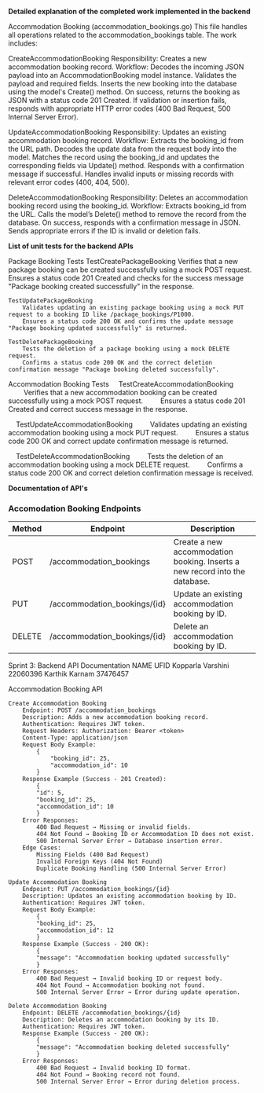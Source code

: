 **Detailed explanation of the completed work implemented in the backend**

Accommodation Booking (accommodation_bookings.go)
This file handles all operations related to the accommodation_bookings table. The work includes:

CreateAccommodationBooking
    Responsibility: Creates a new accommodation booking record.
    Workflow:
        Decodes the incoming JSON payload into an AccommodationBooking model instance.
        Validates the payload and required fields.
        Inserts the new booking into the database using the model's Create() method.
        On success, returns the booking as JSON with a status code 201 Created.
        If validation or insertion fails, responds with appropriate HTTP error codes (400 Bad Request, 500 Internal Server Error).

UpdateAccommodationBooking
    Responsibility: Updates an existing accommodation booking record.
    Workflow:
        Extracts the booking_id from the URL path.
        Decodes the update data from the request body into the model.
        Matches the record using the booking_id and updates the corresponding fields via Update() method.
        Responds with a confirmation message if successful.
        Handles invalid inputs or missing records with relevant error codes (400, 404, 500).

DeleteAccommodationBooking
    Responsibility: Deletes an accommodation booking record using the booking_id.
    Workflow:
        Extracts booking_id from the URL.
        Calls the model’s Delete() method to remove the record from the database.
        On success, responds with a confirmation message in JSON.
        Sends appropriate errors if the ID is invalid or deletion fails.    


**List of unit tests for the backend APIs**

Package Booking Tests
    TestCreatePackageBooking
        Verifies that a new package booking can be created successfully using a mock POST request.
        Ensures a status code 201 Created and checks for the success message "Package booking created successfully" in the response.
    
    TestUpdatePackageBooking
        Validates updating an existing package booking using a mock PUT request to a booking ID like /package_bookings/P1000.
        Ensures a status code 200 OK and confirms the update message "Package booking updated successfully" is returned.

    TestDeletePackageBooking
        Tests the deletion of a package booking using a mock DELETE request.
        Confirms a status code 200 OK and the correct deletion confirmation message "Package booking deleted successfully".


Accommodation Booking Tests
    TestCreateAccommodationBooking
        Verifies that a new accommodation booking can be created successfully using a mock POST request.
        Ensures a status code 201 Created and correct success message in the response.

    TestUpdateAccommodationBooking
        Validates updating an existing accommodation booking using a mock PUT request.
        Ensures a status code 200 OK and correct update confirmation message is returned.

    TestDeleteAccommodationBooking
        Tests the deletion of an accommodation booking using a mock DELETE request.
        Confirms a status code 200 OK and correct deletion confirmation message is received.

**Documentation of API's**

### Accomodation Booking Endpoints

| Method | Endpoint                     | Description                                                                 |
| ------ | ---------------------------- | --------------------------------------------------------------------------  |
| POST   | /accommodation_bookings      | Create a new accommodation booking. Inserts a new record into the database. |
| PUT    | /accommodation_bookings/{id} | Update an existing accommodation booking by ID.                             |
| DELETE | /accommodation_bookings/{id} | Delete an accommodation booking by ID.                                      |


Sprint 3: Backend API Documentation
NAME	UFID
Kopparla Varshini	22060396
Karthik Karnam      37476457

Accommodation Booking API

    Create Accommodation Booking
        Endpoint: POST /accommodation_bookings
        Description: Adds a new accommodation booking record.
        Authentication: Requires JWT token.
        Request Headers: Authorization: Bearer <token> 
        Content-Type: application/json 
        Request Body Example:
            {
                "booking_id": 25,
                "accommodation_id": 10
            }
        Response Example (Success - 201 Created):
            {
            "id": 5,
            "booking_id": 25,
            "accommodation_id": 10
            }
        Error Responses:
            400 Bad Request → Missing or invalid fields.
            404 Not Found → Booking ID or Accommodation ID does not exist.
            500 Internal Server Error → Database insertion error.
        Edge Cases:
            Missing Fields (400 Bad Request)
            Invalid Foreign Keys (404 Not Found)
            Duplicate Booking Handling (500 Internal Server Error)
            
    Update Accommodation Booking
        Endpoint: PUT /accommodation_bookings/{id}
        Description: Updates an existing accommodation booking by ID.
        Authentication: Requires JWT token.
        Request Body Example:
            {
            "booking_id": 25,
            "accommodation_id": 12
            }
        Response Example (Success - 200 OK):
            {
            "message": "Accommodation booking updated successfully"
            }
        Error Responses:
            400 Bad Request → Invalid booking ID or request body.
            404 Not Found → Accommodation booking not found.
            500 Internal Server Error → Error during update operation.

    Delete Accommodation Booking
        Endpoint: DELETE /accommodation_bookings/{id}
        Description: Deletes an accommodation booking by its ID.
        Authentication: Requires JWT token.
        Response Example (Success - 200 OK):
            {
            "message": "Accommodation booking deleted successfully"
            }
        Error Responses:
            400 Bad Request → Invalid booking ID format.
            404 Not Found → Booking record not found.
            500 Internal Server Error → Error during deletion process.